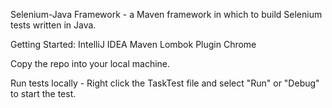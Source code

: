 Selenium-Java Framework - a Maven framework in which to build Selenium tests written in Java.

Getting Started:
IntelliJ IDEA 
Maven
Lombok Plugin
Chrome

Copy the repo into your local machine.

Run tests locally - Right click the TaskTest file and select "Run" or "Debug" to start the test.
